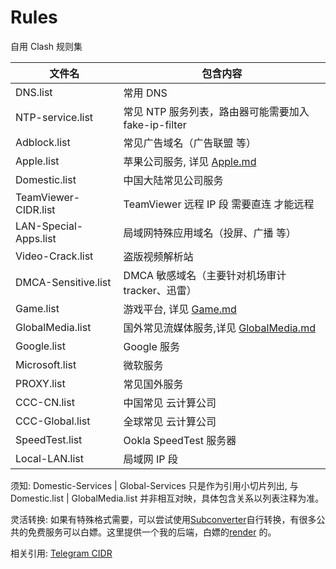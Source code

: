 # Rules

自用 Clash 规则集

| 文件名                | 包含内容                                                                                                 |
| --------------------- | -------------------------------------------------------------------------------------------------------- |
| DNS.list              | 常用 DNS                                                                                                 |
| NTP-service.list      | 常见 NTP 服务列表，路由器可能需要加入 fake-ip-filter                                                     |
| Adblock.list          | 常见广告域名（广告联盟 等）                                                                              |
| Apple.list            | 苹果公司服务, 详见 [Apple.md](https://github.com/LM-Firefly/Rules/blob/master/Apple.md)                  |
| Domestic.list         | 中国大陆常见公司服务                                                                                     |
| TeamViewer-CIDR.list  | TeamViewer 远程 IP 段 需要直连 才能远程                                                                  |
| LAN-Special-Apps.list | 局域网特殊应用域名（投屏、广播 等）                                                                      |
| Video-Crack.list      | 盗版视频解析站                                                                                           |
| DMCA-Sensitive.list   | DMCA 敏感域名（主要针对机场审计 tracker、迅雷）                                                          |
| Game.list             | 游戏平台, 详见 [Game.md](https://github.com/LM-Firefly/Rules/blob/master/Game.md)                        |
| GlobalMedia.list      | 国外常见流媒体服务,详见 [GlobalMedia.md](https://github.com/LM-Firefly/Rules/blob/master/GlobalMedia.md) |
| Google.list           | Google 服务                                                                                              |
| Microsoft.list        | 微软服务                                                                                                 |
| PROXY.list            | 常见国外服务                                                                                             |
| CCC-CN.list           | 中国常见 云计算公司                                                                                      |
| CCC-Global.list       | 全球常见 云计算公司                                                                                      |
| SpeedTest.list        | Ookla SpeedTest 服务器                                                                                   |
| Local-LAN.list        | 局域网 IP 段                                                                                             |

须知:
Domestic-Services | Global-Services 只是作为引用小切片列出, 与 Domestic.list | GlobalMedia.list 并非相互对映，具体包含关系以列表注释为准。

灵活转换:
如果有特殊格式需要，可以尝试使用[Subconverter](https://github.com/tindy2013/subconverter/blob/master/README-cn.md#%E8%A7%84%E5%88%99%E8%BD%AC%E6%8D%A2)自行转换，有很多公共的免费服务可以白嫖。这里提供一个我的后端，白嫖的[render](https://firefly-subs.onrender.com/) 的。

相关引用:
[Telegram CIDR](https://core.telegram.org/resources/cidr.txt)
